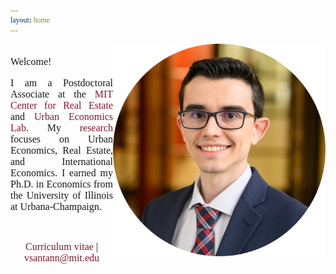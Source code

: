 ```yaml
---
layout: home
---
```


 <style>
   p.ex1 {
     max-width: 520px;
    }
 
 html * {
        font-family: Cambria,Georgia,serif; 
      }
 
 a:link, a:visited {
  background-color: white;
  color: rgb(134, 21, 44);
  text-align: center;
  text-decoration: none;
}
 
 a:hover {
   text-decoration:underline;
}
 </style>

   <img src="./files/profile_c2.png" alt="profile" style="width: 340px;" align="right" />

<p style="font-size:16px"  align="justify" class="ex1"><br>Welcome!<br/></p>

<p style="font-size:16px"  align="justify" class="ex1">
I am a Postdoctoral Associate at the <a target="_blank" rel="noopener noreferrer" href="https://mitcre.mit.edu/">MIT Center for Real Estate</a> and <a target="_blank" rel="noopener noreferrer" href="https://urbaneconomics.mit.edu">Urban Economics Lab</a>. My <a class="page-link" href="/research/">research</a> focuses on Urban Economics, Real Estate, and International Economics. I earned my Ph.D. in Economics from the University of Illinois at Urbana-Champaign.</p><br/>

<p align="center" class="ex1"><font size="3"> <a class="page-link" target="_blank" rel="noopener noreferrer" href="/files/vpsantanna_CV.pdf"><i class="fa-solid fa-file-pdf"></i> Curriculum vitae</a> | <a href="mailto:vsantann@mit.edu"> <i class="fa fa-envelope"></i> vsantann@mit.edu</a> </font></p>

<a rel="me" href="https://econtwitter.net/@vpsantanna"></a>
